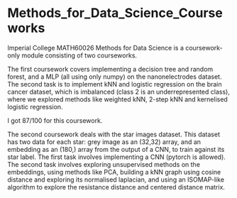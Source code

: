 # Methods_for_Data_Science_Courseworks

Imperial College MATH60026 Methods for Data Science is a coursework-only module consisting of two courseworks.

The first coursework covers implementing a decision tree and random forest, and a MLP (all using only numpy) on the nanonelectrodes dataset. The second task is to implement kNN and logistic regression on the brain cancer dataset, which is imbalanced (class 2 is an underrepresented class), where we explored methods like weighted kNN, 2-step kNN and kernelised logistic regression.

I got 87/100 for this coursework.

The second coursework deals with the star images dataset. This dataset has two data for each star: grey image as an (32,32) array, and an embedding as an (180,) array from the output of a CNN, to train against its star label. The first task involves implementing a CNN (pytorch is allowed). The second task involves exploring unsupervised methods on the embeddings, using methods like PCA, building a kNN graph using cosine distance and exploring its normalised laplacian, and using an ISOMAP-like algorithm to explore the resistance distance and centered distance matrix.



